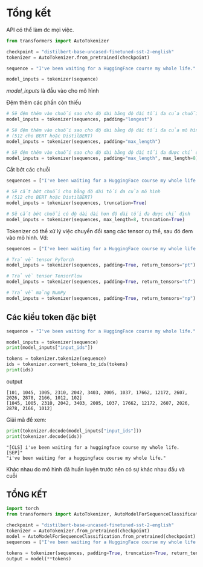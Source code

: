 # Tổng kết

API có thể làm đc mọi việc.

```python
from transformers import AutoTokenizer

checkpoint = "distilbert-base-uncased-finetuned-sst-2-english"
tokenizer = AutoTokenizer.from_pretrained(checkpoint)

sequence = "I've been waiting for a HuggingFace course my whole life."

model_inputs = tokenizer(sequence)
```

*model_inputs* là đầu vào cho mô hình

Đệm thêm các phần còn thiếu
```python
# Sẽ đệm thêm vào chuỗi sao cho độ dài bằng độ dài tối đa của chuỗi
model_inputs = tokenizer(sequences, padding="longest")

# Sẽ đệm thêm vào chuỗi sao cho độ dài bằng độ dài tối đa của mô hình
# (512 cho BERT hoặc DistilBERT)
model_inputs = tokenizer(sequences, padding="max_length")

# Sẽ đệm thêm vào chuỗi sao cho độ dài bằng độ dài tối đa được chỉ định
model_inputs = tokenizer(sequences, padding="max_length", max_length=8)
```

Cắt bớt các chuỗi
```python
sequences = ["I've been waiting for a HuggingFace course my whole life.", "So have I!"]

# Sẽ cắt bớt chuỗi cho bằng độ dài tối đa của mô hình
# (512 cho BERT hoặc DistilBERT)
model_inputs = tokenizer(sequences, truncation=True)

# Sẽ cắt bớt chuỗi có độ dài dài hơn độ dài tối đa được chỉ định
model_inputs = tokenizer(sequences, max_length=8, truncation=True)
```

Tokenizer có thể xử lý việc chuyển đổi sang các tensor cụ thể, sau đó đem vào mô hình.
Vd: 
```python
sequences = ["I've been waiting for a HuggingFace course my whole life.", "So have I!"]

# Trả về tensor PyTorch
model_inputs = tokenizer(sequences, padding=True, return_tensors="pt")

# Trả về tensor TensorFlow
model_inputs = tokenizer(sequences, padding=True, return_tensors="tf")

# Trả về mảng NumPy
model_inputs = tokenizer(sequences, padding=True, return_tensors="np")
```

## Các kiểu token đặc biệt

```python
sequence = "I've been waiting for a HuggingFace course my whole life."

model_inputs = tokenizer(sequence)
print(model_inputs["input_ids"])

tokens = tokenizer.tokenize(sequence)
ids = tokenizer.convert_tokens_to_ids(tokens)
print(ids)
```
output

```
[101, 1045, 1005, 2310, 2042, 3403, 2005, 1037, 17662, 12172, 2607, 2026, 2878, 2166, 1012, 102]
[1045, 1005, 2310, 2042, 3403, 2005, 1037, 17662, 12172, 2607, 2026, 2878, 2166, 1012]
```
Giải mã để xem:
```python
print(tokenizer.decode(model_inputs["input_ids"]))
print(tokenizer.decode(ids))
```
```
"[CLS] i've been waiting for a huggingface course my whole life. [SEP]"
"i've been waiting for a huggingface course my whole life."
```
Khác nhau do mô hình đã huấn luyện trước nên có sự khác nhau đầu và cuỗi

## TỔNG KẾT

```python
import torch
from transformers import AutoTokenizer, AutoModelForSequenceClassification

checkpoint = "distilbert-base-uncased-finetuned-sst-2-english"
tokenizer = AutoTokenizer.from_pretrained(checkpoint)
model = AutoModelForSequenceClassification.from_pretrained(checkpoint)
sequences = ["I've been waiting for a HuggingFace course my whole life.", "So have I!"]

tokens = tokenizer(sequences, padding=True, truncation=True, return_tensors="pt")
output = model(**tokens)
```













